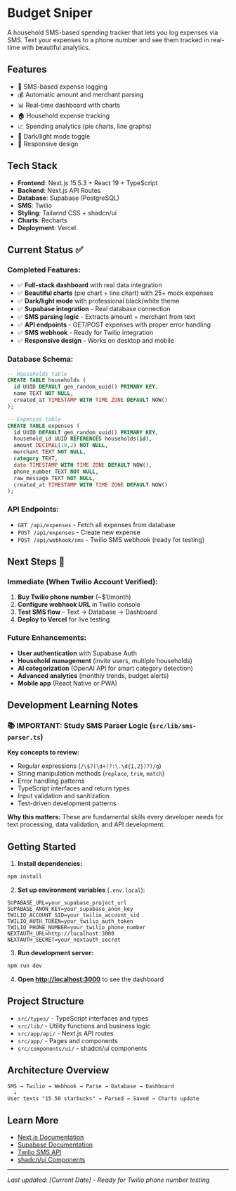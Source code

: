 # Budget Sniper

A household SMS-based spending tracker that lets you log expenses via SMS. Text your expenses to a phone number and see them tracked in real-time with beautiful analytics.

## Features

- 📱 SMS-based expense logging
- 💰 Automatic amount and merchant parsing
- 📊 Real-time dashboard with charts
- 🏠 Household expense tracking
- 📈 Spending analytics (pie charts, line graphs)
- 🌙 Dark/light mode toggle
- 📱 Responsive design

## Tech Stack

- **Frontend**: Next.js 15.5.3 + React 19 + TypeScript
- **Backend**: Next.js API Routes
- **Database**: Supabase (PostgreSQL)
- **SMS**: Twilio
- **Styling**: Tailwind CSS + shadcn/ui
- **Charts**: Recharts
- **Deployment**: Vercel

## Current Status ✅

### Completed Features:
- ✅ **Full-stack dashboard** with real data integration
- ✅ **Beautiful charts** (pie chart + line chart) with 25+ mock expenses
- ✅ **Dark/light mode** with professional black/white theme
- ✅ **Supabase integration** - Real database connection
- ✅ **SMS parsing logic** - Extracts amount + merchant from text
- ✅ **API endpoints** - GET/POST expenses with proper error handling
- ✅ **SMS webhook** - Ready for Twilio integration
- ✅ **Responsive design** - Works on desktop and mobile

### Database Schema:
```sql
-- Households table
CREATE TABLE households (
  id UUID DEFAULT gen_random_uuid() PRIMARY KEY,
  name TEXT NOT NULL,
  created_at TIMESTAMP WITH TIME ZONE DEFAULT NOW()
);

-- Expenses table
CREATE TABLE expenses (
  id UUID DEFAULT gen_random_uuid() PRIMARY KEY,
  household_id UUID REFERENCES households(id),
  amount DECIMAL(10,2) NOT NULL,
  merchant TEXT NOT NULL,
  category TEXT,
  date TIMESTAMP WITH TIME ZONE DEFAULT NOW(),
  phone_number TEXT NOT NULL,
  raw_message TEXT NOT NULL,
  created_at TIMESTAMP WITH TIME ZONE DEFAULT NOW()
);
```

### API Endpoints:
- `GET /api/expenses` - Fetch all expenses from database
- `POST /api/expenses` - Create new expense
- `POST /api/webhook/sms` - Twilio SMS webhook (ready for testing)

## Next Steps 🚀

### Immediate (When Twilio Account Verified):
1. **Buy Twilio phone number** (~$1/month)
2. **Configure webhook URL** in Twilio console
3. **Test SMS flow** - Text → Database → Dashboard
4. **Deploy to Vercel** for live testing

### Future Enhancements:
- **User authentication** with Supabase Auth
- **Household management** (invite users, multiple households)
- **AI categorization** (OpenAI API for smart category detection)
- **Advanced analytics** (monthly trends, budget alerts)
- **Mobile app** (React Native or PWA)

## Development Learning Notes

### 📚 IMPORTANT: Study SMS Parser Logic (`src/lib/sms-parser.ts`)
**Key concepts to review:**
- Regular expressions (`/\$?(\d+(?:\.\d{1,2})?)/g`)
- String manipulation methods (`replace`, `trim`, `match`)
- Error handling patterns
- TypeScript interfaces and return types
- Input validation and sanitization
- Test-driven development patterns

**Why this matters:** These are fundamental skills every developer needs for text processing, data validation, and API development.

## Getting Started

1. **Install dependencies:**
```bash
npm install
```

2. **Set up environment variables** (`.env.local`):
```env
SUPABASE_URL=your_supabase_project_url
SUPABASE_ANON_KEY=your_supabase_anon_key
TWILIO_ACCOUNT_SID=your_twilio_account_sid
TWILIO_AUTH_TOKEN=your_twilio_auth_token
TWILIO_PHONE_NUMBER=your_twilio_phone_number
NEXTAUTH_URL=http://localhost:3000
NEXTAUTH_SECRET=your_nextauth_secret
```

3. **Run development server:**
```bash
npm run dev
```

4. **Open [http://localhost:3000](http://localhost:3000)** to see the dashboard

## Project Structure

- `src/types/` - TypeScript interfaces and types
- `src/lib/` - Utility functions and business logic
- `src/app/api/` - Next.js API routes
- `src/app/` - Pages and components
- `src/components/ui/` - shadcn/ui components

## Architecture Overview

```
SMS → Twilio → Webhook → Parse → Database → Dashboard
  ↓
User texts "15.50 starbucks" → Parsed → Saved → Charts update
```

## Learn More

- [Next.js Documentation](https://nextjs.org/docs)
- [Supabase Documentation](https://supabase.com/docs)
- [Twilio SMS API](https://www.twilio.com/docs/sms)
- [shadcn/ui Components](https://ui.shadcn.com/)

---
*Last updated: [Current Date] - Ready for Twilio phone number testing*
